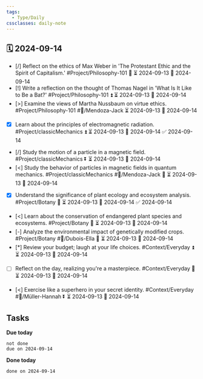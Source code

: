 ```yaml
---
tags:
  - Type/Daily
cssclasses: daily-note
---
```


## 🗓️ 2024-09-14

- [/] Reflect on the ethics of Max Weber in 'The Protestant Ethic and the Spirit of Capitalism.' #Project/Philosophy-101 🔺 ⏳ 2024-09-13 📅 2024-09-14
- [!] Write a reflection on the thought of Thomas Nagel in 'What Is It Like to Be a Bat?' #Project/Philosophy-101 ⏫ ⏳ 2024-09-13 📅 2024-09-14
- [>] Examine the views of Martha Nussbaum on virtue ethics. #Project/Philosophy-101 #👤/Mendoza-Jack ⏳ 2024-09-13 📅 2024-09-14
- [x] Learn about the principles of electromagnetic radiation. #Project/classicMechanics ⏫ ⏳ 2024-09-13 📅 2024-09-14 ✅ 2024-09-14
- [/] Study the motion of a particle in a magnetic field. #Project/classicMechanics ⏬ ⏳ 2024-09-13 📅 2024-09-14
- [<] Study the behavior of particles in magnetic fields in quantum mechanics. #Project/classicMechanics #👤/Mendoza-Jack 🔽 ⏳ 2024-09-13 📅 2024-09-14
- [x] Understand the significance of plant ecology and ecosystem analysis. #Project/Botany 🔺 ⏳ 2024-09-13 📅 2024-09-14 ✅ 2024-09-14
- [<] Learn about the conservation of endangered plant species and ecosystems. #Project/Botany 🔽 ⏳ 2024-09-13 📅 2024-09-14
- [-] Analyze the environmental impact of genetically modified crops. #Project/Botany #👤/Dubois-Ella 🔽 ⏳ 2024-09-13 📅 2024-09-14
- [*] Review your budget; laugh at your life choices. #Context/Everyday ⏫ ⏳ 2024-09-13 📅 2024-09-14
- [ ] Reflect on the day, realizing you're a masterpiece. #Context/Everyday 🔼 ⏳ 2024-09-13 📅 2024-09-14
- [<] Exercise like a superhero in your secret identity. #Context/Everyday #👤/Müller-Hannah ⏬ ⏳ 2024-09-13 📅 2024-09-14

## Tasks

**Due today**

```tasks
not done
due on 2024-09-14
```

**Done today**

```tasks
done on 2024-09-14
```
            